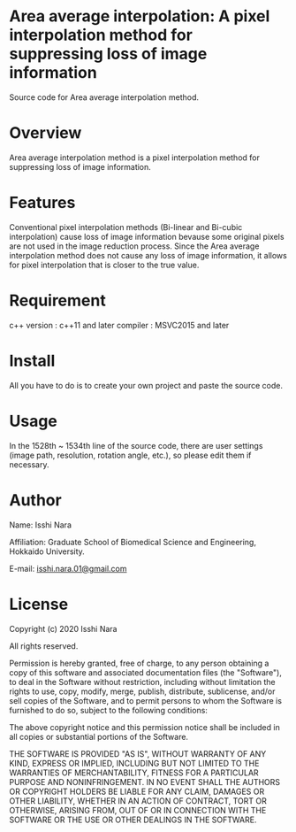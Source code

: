 # Area average interpolation: A pixel interpolation method for suppressing loss of image information
Source code for Area average interpolation method.

# Overview
Area average interpolation method is a pixel interpolation method for suppressing loss of image information.

# Features
Conventional pixel interpolation methods (Bi-linear and Bi-cubic interpolation) cause loss of image information bevause some original pixels are not used in the image reduction process.
Since the Area average interpolation method does not cause any loss of image information, it allows for pixel interpolation that is closer to the true value.

# Requirement
c++ version : c++11 and later
compiler : MSVC2015 and later

# Install
All you have to do is to create your own project and paste the source code.

# Usage
In the 1528th ~ 1534th line of the source code, there are user settings (image path, resolution, rotation angle, etc.), so please edit them if necessary.

# Author
Name:        Isshi Nara

Affiliation: Graduate School of Biomedical Science and Engineering, Hokkaido University.

E-mail:      isshi.nara.01@gmail.com

# License
Copyright (c) 2020 Isshi Nara

All rights reserved.

Permission is hereby granted, free of charge, to any person obtaining a copy of this software and associated documentation files (the "Software"), to deal in the Software without restriction, including without limitation the rights to use, copy, modify, merge, publish, distribute, sublicense, and/or sell copies of the Software, and to permit persons to whom the Software is furnished to do so, subject to the following conditions:

The above copyright notice and this permission notice shall be included in all copies or substantial portions of the Software.

THE SOFTWARE IS PROVIDED "AS IS", WITHOUT WARRANTY OF ANY KIND, EXPRESS OR IMPLIED, INCLUDING BUT NOT LIMITED TO THE WARRANTIES OF MERCHANTABILITY, FITNESS FOR A PARTICULAR PURPOSE AND NONINFRINGEMENT. IN NO EVENT SHALL THE AUTHORS OR COPYRIGHT HOLDERS BE LIABLE FOR ANY CLAIM, DAMAGES OR OTHER LIABILITY, WHETHER IN AN ACTION OF CONTRACT, TORT OR OTHERWISE, ARISING FROM, OUT OF OR IN CONNECTION WITH THE SOFTWARE OR THE USE OR OTHER DEALINGS IN THE SOFTWARE.

